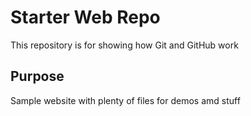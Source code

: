 # Starter Web Repo

This repository is for showing how Git and GitHub work

## Purpose

Sample website with plenty of files for demos amd stuff